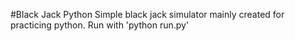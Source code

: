 #Black Jack Python
Simple black jack simulator mainly created for practicing python. Run with 'python run.py'

